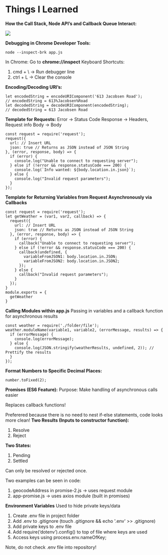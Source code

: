 # Things I Learned
**How the Call Stack, Node API’s and Callback Queue Interact:**

![](https://d2mxuefqeaa7sj.cloudfront.net/s_1C518EE6BA31D580E00A0AEA27C9EE5C6D3A192219E23A8F81FF47DE03B54C6A_1523383780362_Screen+Shot+2018-04-10+at+2.08.38+PM.png)


**Debugging in Chrome Developer Tools:**

    node --inspect-brk app.js

In Chrome: Go to **chrome://inspect**
Keyboard Shortcuts:

1. cmd + \ → Run debugger line
2. ctrl + L → Clear the console

**Encoding/Decoding URI’s:**

    let encodedString = encodeURIComponent('613 Jacobsen Road');
    // encodedString = 613%Jacobsen%Road
    let decodedString = decodeURIComponent(encodedString);
    // decodedString = 613 Jacobsen Road

**Template for Requests:**
Error → Status Code
Response → Headers, Request info
Body → Body


    const request = require('request');
    request({
      url: // Insert URL
      json: true // Returns as JSON instead of JSON String
    }, (error, response, body) => {
      if (error) {
        console.log("Unable to connect to requesting server");
      } else if (!error && response.statusCode === 200) {
        console.log(`Info wanted: ${body.location.in.json}`);
      } else {
        console.log("Invalid request parameters");
      }
    });

**Template for Returning Variables from Request Asynchronously via Callbacks**


    const request = require('request');
    let getWeather = (var1, var2, callback) => {
      request({
        url: // Insert URL
        json: true // Returns as JSON instead of JSON String
      }, (error, response, body) => {
        if (error) {
          callback("Unable to connect to requesting server");
        } else if (!error && response.statusCode === 200) {
          callback(undefined, {
            variableFromJSON1: body.location.in.JSON;
            variableFromJSON2: body.location.in.JSON2;    
          });
        } else {
          callback("Invalid request parameters");
        }
      });
    }
    module.exports = {
      getWeather
    }

**Calling Modules within app.js**
Passing in variables and a callback function for asynchronous results


    const weather = require('./folder/file');
    weather.moduleName(variable1, variable2, (errorMessage, results) => {
      if (errorMessage) {
        console.log(errorMessage); 
      } else {
        console.log(JSON.stringify(weatherResults, undefined, 2)); // Prettify the results
      }
    });

**Format Numbers to Specific Decimal Places:**

    number.toFixed(2);

**Promises (ES6 Feature):**
Purpose: Make handling of asynchronous calls easier

Replaces callback functions!

Preferered because there is no need to nest if-else statements, code looks more clean!
**Two Results (Inputs to constructor function):**

1. Resolve
2. Reject

**Two States:**

1. Pending
2. Settled

Can only be resolved or rejected once.

Two examples can be seen in code:

1. geocodeAddress in promise-2.js → uses request module
2. app-promise.js → uses axios module (built in promises)

**Environment Variables**
Used to hide private keys/data

1. Create .env file in project folder
2. Add .env to .gitignore (touch .gitignore && echo '.env' >> .gitignore)
3. Add private keys to .env file
4. Add require(‘dotenv’).config() to top of file where keys are used
5. Access keys using process.env.nameOfKey;

Note, do not check .env file into repository!

